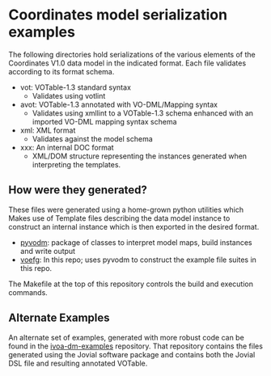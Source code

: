 # Coordinates model serialization examples

The following directories hold serializations of the various elements of the Coordinates V1.0 data model in the indicated format.
Each file validates according to its format schema.
* vot: VOTable-1.3 standard syntax
    * Validates using votlint
* avot: VOTable-1.3 annotated with VO-DML/Mapping syntax
    * Validates using xmllint to a VOTable-1.3 schema enhanced with an imported VO-DML mapping syntax schema
* xml: XML format
    * Validates against the model schema
* xxx: An internal DOC format
    * XML/DOM structure representing the instances generated when interpreting the templates.


## How were they generated?

These files were generated using a home-grown python utilities which Makes use of Template files describing the data model instance to construct an internal instance which is then exported in the desired format.
* [pyvodm](https://github.com/mcdittmar/pyvodm): package of classes to interpret model maps, build instances and write output
* [voefg](https://github.com/mcdittmar/dm-example-files/tree/master/tools/voefg): In this repo; uses pyvodm to construct the example file suites in this repo.

The Makefile at the top of this repository controls the build and execution commands.

## Alternate Examples

An alternate set of examples, generated with more robust code can be found in the [ivoa-dm-examples](https://github.com/mcdittmar/ivoa-dm-examples/tree/master/assets/examples/coords/current/instances) repository.
That repository contains the files generated using the Jovial software package and contains both the Jovial DSL file and resulting annotated VOTable.


